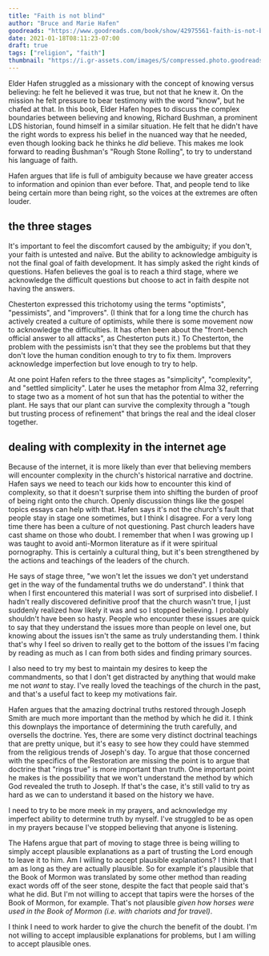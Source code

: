 ```yaml
---
title: "Faith is not blind"
author: "Bruce and Marie Hafen"
goodreads: "https://www.goodreads.com/book/show/42975561-faith-is-not-blind"
date: 2021-01-18T08:11:23-07:00
draft: true
tags: ["religion", "faith"]
thumbnail: "https://i.gr-assets.com/images/S/compressed.photo.goodreads.com/books/1543434219l/42975561._SY475_.jpg"
---
```


Elder Hafen struggled as a missionary with the concept of knowing versus believing: he felt he believed it was true, but not that he knew it. On the mission he felt pressure to bear testimony with the word "know", but he chafed at that. In this book, Elder Hafen hopes to discuss the complex boundaries between believing and knowing, Richard Bushman, a prominent LDS historian, found himself in a similar situation. He felt that he didn't have the right words to express his belief in the nuanced way that he needed, even though looking back he thinks he *did* believe. This makes me look forward to reading Bushman's "Rough Stone Rolling", to try to understand his language of faith.

Hafen argues that life is full of ambiguity because we have greater access to information and opinion than ever before. That, and people tend to like being certain more than being right, so the voices at the extremes are often louder.

## the three stages

It's important to feel the discomfort caused by the ambiguity; if you don't, your faith is untested and naïve. But the ability to acknowledge ambiguity is not the final goal of faith development. It has simply asked the right kinds of questions. Hafen believes the goal is to reach a third stage, where we acknowledge the difficult questions but choose to act in faith despite not having the answers.

Chesterton expressed this trichotomy using the terms "optimists", "pessimists", and "improvers". (I think that for a long time the church has actively created a culture of optimists, while there is some movement now to acknowledge the difficulties. It has often been about the "front-bench official answer to all attacks", as Chesterton puts it.) To Chesterton, the problem with the pessimists isn't that they see the problems but that they don't love the human condition enough to try to fix them. Improvers acknowledge imperfection but love enough to try to help.

At one point Hafen refers to the three stages as "simplicity", "complexity", and "settled simplicity". Later he uses the metaphor from Alma 32, referring to stage two as a moment of hot sun that has the potential to wither the plant. He says that our plant can survive the complexity through a "tough but trusting process of refinement" that brings the real and the ideal closer together.

## dealing with complexity in the internet age

Because of the internet, it is more likely than ever that believing members will encounter complexity in the church's historical narrative and doctrine. Hafen says we need to teach our kids how to encounter this kind of complexity, so that it doesn't surprise them into shifting the burden of proof of being right onto the church. Openly discussion things like the gospel topics essays can help with that. Hafen says it's not the church's fault that people stay in stage one sometimes, but I think I disagree. For a very long time there has been a culture of not questioning. Past church leaders have cast shame on those who doubt. I remember that when I was growing up I was taught to avoid anti-Mormon literature as if it were spiritual pornography. This is certainly a cultural thing, but it's been strengthened by the actions and teachings of the leaders of the church.

He says of stage three, "we won't let the issues we don't yet understand get in the way of the fundamental truths we do understand". I think that when I first encountered this material I was sort of surprised into disbelief. I hadn't really discovered definitive proof that the church wasn't true, I just suddenly realized how likely it was and so I stopped believing. I probably shouldn't have been so hasty. People who encounter these issues are quick to say that they understand the issues more than people on level one, but knowing about the issues isn't the same as truly understanding them. I think that's why I feel so driven to really get to the bottom of the issues I'm facing by reading as much as I can from both sides and finding primary sources.

I also need to try my best to maintain my desires to keep the commandments, so that I don't get distracted by anything that would make me not *want* to stay. I've really loved the teachings of the church in the past, and that's a useful fact to keep my motivations fair.

Hafen argues that the amazing doctrinal truths restored through Joseph Smith are much more important than the method by which he did it. I think this downplays the importance of determining the truth carefully, and oversells the doctrine. Yes, there are some very distinct doctrinal teachings that are pretty unique, but it's easy to see how they could have stemmed from the religious trends of Joseph's day. To argue that those concerned with the specifics of the Restoration are missing the point is to argue that doctrine that "rings true" is more important than truth. One important point he makes is the possibility that we won't understand the method by which God revealed the truth to Joseph. If that's the case, it's still valid to try as hard as we can to understand it based on the history we have.

I need to try to be more meek in my prayers, and acknowledge my imperfect ability to determine truth by myself. I've struggled to be as open in my prayers because I've stopped believing that anyone is listening.

The Hafens argue that part of moving to stage three is being willing to simply accept plausible explanations as a part of trusting the Lord enough to leave it to him. Am I willing to accept plausible explanations? I think that I am as long as they are actually plausible. So for example it's plausible that the Book of Mormon was translated by some other method than reading exact words off of the seer stone, despite the fact that people said that's what he did. But I'm not willing to accept that tapirs were the horses of the Book of Mormon, for example. That's not plausible *given how horses were used in the Book of Mormon (i.e. with chariots and for travel)*.

I think I need to work harder to give the church the benefit of the doubt. I'm not willing to accept implausible explanations for problems, but I am willing to accept plausible ones.
